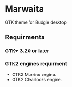 # Marwaita
GTK theme for Budgie desktop

## Requirments

### GTK+ 3.20 or later

### GTK2 engines requirment
- GTK2 Murrine engine.
- GTK2 Clearlooks engine.
